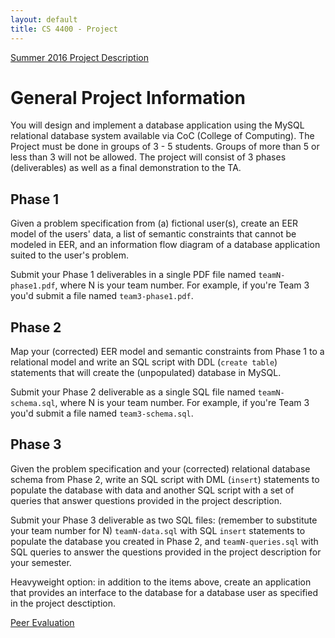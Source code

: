 ```yaml
---
layout: default
title: CS 4400 - Project
---
```


[Summer 2016 Project Description](project-summer2016.html)

# General Project Information

You will design and implement a database application using the MySQL relational database system available via CoC (College of Computing). The Project must be done in groups of 3 - 5 students. Groups of more than 5 or less than 3 will not be allowed. The project will consist of 3 phases (deliverables) as well as a final demonstration to the TA.

## Phase 1

Given a problem specification from (a) fictional user(s), create an EER model of the users' data, a list of semantic constraints that cannot be modeled in EER, and an information flow diagram of a database application suited to the user's problem.

Submit your Phase 1 deliverables in a single PDF file named `teamN-phase1.pdf`, where N is your team number. For example, if you're Team 3 you'd submit a file named `team3-phase1.pdf`.

## Phase 2

Map your (corrected) EER model and semantic constraints from Phase 1 to a relational model and write an SQL script with DDL (`create table`) statements that will create the (unpopulated) database in MySQL.

Submit your Phase 2 deliverable as a single SQL file named `teamN-schema.sql`, where N is your team number. For example, if you're Team 3 you'd submit a file named `team3-schema.sql`.

## Phase 3

Given the problem specification and your (corrected) relational database schema from Phase 2, write an SQL script with DML (`insert`) statements to populate the database with data and another SQL script with a set of queries that answer questions provided in the project description.

Submit your Phase 3 deliverable as two SQL files: (remember to substitute your team number for N) `teamN-data.sql` with SQL `insert` statements to populate the database you created in Phase 2, and `teamN-queries.sql` with SQL queries to answer the questions provided in the project description for your semester.

Heavyweight option: in addition to the items above, create an application that provides an interface to the database for a database user as specified in the project desctiption.


[Peer Evaluation](peer-eval.html)
